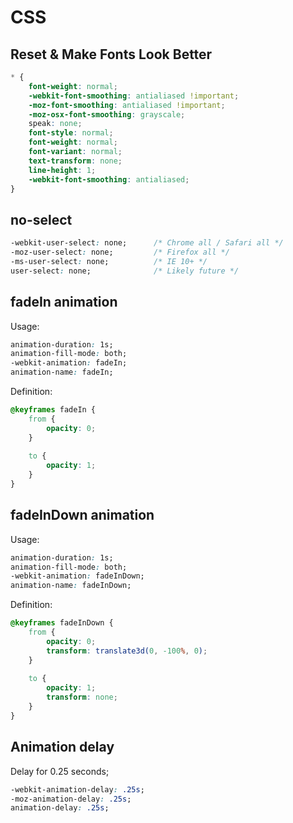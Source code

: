 # CSS

## Reset & Make Fonts Look Better
```css
* {
    font-weight: normal;
    -webkit-font-smoothing: antialiased !important;
    -moz-font-smoothing: antialiased !important;
    -moz-osx-font-smoothing: grayscale;
    speak: none;
    font-style: normal;
    font-weight: normal;
    font-variant: normal;
    text-transform: none;
    line-height: 1;
    -webkit-font-smoothing: antialiased;
}
```

## no-select
```css
-webkit-user-select: none;      /* Chrome all / Safari all */
-moz-user-select: none;         /* Firefox all */
-ms-user-select: none;          /* IE 10+ */
user-select: none;              /* Likely future */  
```

## fadeIn animation
Usage:
```css
animation-duration: 1s;
animation-fill-mode: both;
-webkit-animation: fadeIn;
animation-name: fadeIn;
```

Definition:
```css
@keyframes fadeIn {
    from {
        opacity: 0;
    }
    
    to {
        opacity: 1;
    }
}
```

## fadeInDown animation
Usage:
```css
animation-duration: 1s;
animation-fill-mode: both;
-webkit-animation: fadeInDown;
animation-name: fadeInDown;
```

Definition:
```css
@keyframes fadeInDown {
    from {
        opacity: 0;
        transform: translate3d(0, -100%, 0);
    }
    
    to {
        opacity: 1;
        transform: none;
    }
}
```

## Animation delay
Delay for 0.25 seconds;
```css
-webkit-animation-delay: .25s;
-moz-animation-delay: .25s;
animation-delay: .25s;
```